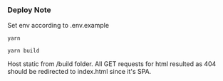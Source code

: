 ### Deploy Note

Set env according to .env.example

```
yarn

yarn build
```

Host static from /build folder. All GET requests for html resulted as 404 should be redirected to index.html since it's SPA.
